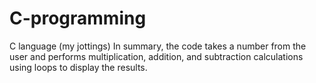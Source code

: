 # C-programming
C language (my jottings)
In summary, the code takes a number from the user and performs multiplication, addition, and subtraction calculations using loops to display the results.
